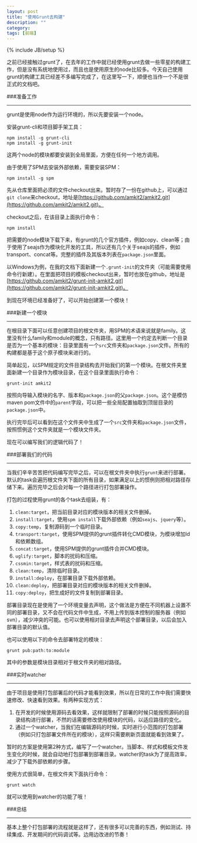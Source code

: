 ```yaml
---
layout: post
title: "使用Grunt去构建"
description: ""
category: 
tags: [前端]
---
```

{% include JB/setup %}

之前已经接触过grunt了，在去年的工作中就已经使用grunt去做一些零星的构建工作，但是没有系统地使用过，而且也是使用原生的node比较多。今天自己使用grunt的构建工具已经差不多编写完成了，在这里写一下，顺便也当作一个不是很正式的文档吧。

###准备工作
____

grunt是使用node作为运行环境的，所以先要安装一个node。

安装grunt-cli和项目脚手架工具：

    npm install -g grunt-cli
    npm install -g grunt-init

这两个node的模块都要安装到全局里面，方便在任何一个地方调用。

由于使用了SPM去安装外部依赖，需要安装SPM：

    npm install -g spm

先从仓库里面把必须的文件checkout出来。暂时存了一份在github上，可以通过`git clone`来checkout，地址是[https://github.com/amkit2/amkit2.git](https://github.com/amkit2/amkit2.git)。

checkout之后，在该目录上面执行命令：

    npm install

把需要的node模块下载下来，有grunt的几个官方插件，例如copy、clean等；由于使用了seajs作为模块化开发的工具，所以还有几个关于seajs的插件，例如transport、concat等。完整的插件及其版本列表在`package.json`里面。

以Windows为例，在我的文档下面新建一个`.grunt-init`的文件夹（可能需要使用命令行新建）。在里面把项目的模板checkout出来，暂时也放在github，地址是[https://github.com/amkit2/grunt-init-amkit2.git](https://github.com/amkit2/grunt-init-amkit2.git)。

到现在环境已经准备好了，可以开始创建第一个模块！

###新建一个模块
____

在根目录下面可以任意创建项目的根文件夹，用SPM的术语来说就是family。这里没有什么family和module的概念，只有路径。这里用一个约定去判断一个目录是否为一个基本的模块：目录里面有一个`src`文件夹和`package.json`文件。所有的构建都是基于这个原子模块来进行的。

简单起见，以SPM规定的文件目录结构去开始我们的第一个模块。在根文件夹里面新建一个目录作为模块目录，在这个目录里面执行命令：

    grunt-init amkit2

按照向导输入模块的名字、版本和`package.json`的父`package.json`。这个是模仿maven pom文件中的`parent`字段，可以把一些全局配置抽取到顶层目录的`package.json`中。

执行完毕后可以看到在这个文件夹中生成了一个`src`文件夹和`package.json`文件，按照惯例这个文件夹就是一个模块文件夹。

现在可以编写我们的逻辑代码了！

###部署我们的代码
____

当我们辛辛苦苦把代码编写完毕之后，可以在根文件夹中执行`grunt`来进行部署。默认的task会遍历根文件夹下面的所有目录，如果满足以上的惯例则把相对路径存储下来。遍历完毕之后会对每一个路径进行打包部署操作。

打包的过程使用grunt的各个task去组装，有：

1. `clean:target`，把当前目录对应的模块版本的相关文件删掉。
2. `install:target`，使用`spm install`下载外部依赖（例如`seajs`、`jquery`等）。
3. `copy:temp`，复制源码到一个临时目录。
4. `transport:target`，使用SPM提供的grunt插件转化CMD模块，为模块增加Id和依赖数组。
5. `concat:target`，使用SPM提供的grunt插件合并CMD模块。
6. `uglify:target`，脚本的扰码和压缩。
7. `cssmin:target`，样式表的扰码和压缩。
8. `clean:temp`，清除临时目录。
9. `install:deploy`，在部署目录下载外部依赖。
10. `clean:deploy`，把部署目录对应的模块版本的相关文件删掉。
11. `copy:deploy`，把生成好的文件复制到部署目录。

部署目录现在是使用了一个环境变量去声明，这个做法是方便在不同机器上设置不同的部署目录，又不会在代码文件中生成，不用上传到版本控制的服务器（例如svn），减少冲突的可能。也可以使用相对目录去声明这个部署目录，以后会加入部署目录的默认值。

也可以使用以下的命令去部署特定的模块：

    grunt pub:path:to:module

其中的参数是模块目录相对于根文件夹的相对路径。

###实时watcher
____

由于项目是使用打包部署后的代码才能看到效果，所以在日常的工作中我们需要快速修改、快速看到效果。有两种实现方式：

1. 在开发的时候使用源码去看效果，这样就限制了部署的时候只能按照源码的目录结构进行部署，不然的话需要修改使用模块的代码，以适应路径的变化。
2. 通过一个watcher，当我们在编辑源码的时候，实时进行小范围的打包部署（例如只打包部署文件所在的模块），这样只需要刷新页面就能看到效果了。

暂时的方案是使用第2种方式，编写了一个watcher。当脚本、样式和模板文件发生变化的时候，就会自动地打包部署到部署目录。watcher的task为了提高效率，减少了下载外部依赖的步骤。

使用方式很简单，在根文件夹下面执行命令：

    grunt watch

就可以使用到watcher的功能了哦！

###总结
____

基本上整个打包部署的流程就是这样了，还有很多可以完善的东西，例如测试、持续集成、开发期间的代码调试等。边用边改进的节奏！
